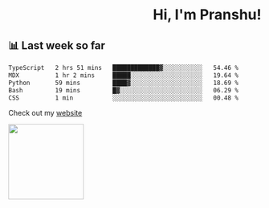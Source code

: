 <div align="right" >
   
   <H1>Hi, I'm Pranshu!</H1>

</div>

## 📊 Last week so far
<!--START_SECTION:waka-->

```txt
TypeScript   2 hrs 51 mins   █████████████▓░░░░░░░░░░░   54.46 %
MDX          1 hr 2 mins     █████░░░░░░░░░░░░░░░░░░░░   19.64 %
Python       59 mins         ████▓░░░░░░░░░░░░░░░░░░░░   18.69 %
Bash         19 mins         █▓░░░░░░░░░░░░░░░░░░░░░░░   06.29 %
CSS          1 min           ░░░░░░░░░░░░░░░░░░░░░░░░░   00.48 %
```

<!--END_SECTION:waka-->

Check out my [website](https://pranshu05.vercel.app)

<img align="left" width="150" src="https://user-images.githubusercontent.com/70943732/209951571-93b7afe5-f523-4683-b725-5d94b287e94e.png">

